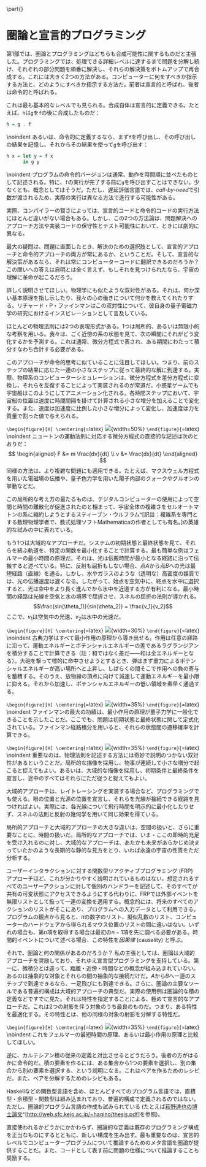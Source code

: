 \part{}

# 圏論と宣言的プログラミング

第1部では、圏論とプログラミングはどちらも合成可能性に関するものだと主張した。プログラミングでは、処理できる詳細レベルに達するまで問題を分解し続け、それぞれの部分問題を順番に解決し、それらの解決策をボトムアップで再合成する。これには大きく2つの方法がある。コンピューターに何をすべきか指示する方法と、どのようにすべきか指示する方法だ。前者は宣言的と呼ばれ、後者は命令的と呼ばれる。

これは最も基本的なレベルでも見られる。合成自体は宣言的に定義できる。たとえば、`h`は`g`を`f`の後に合成したものだ：

```haskell
h = g . f
```

\noindent
あるいは、命令的に定義するなら、まず`f`を呼び出し、その呼び出しの結果を記憶し、それからその結果を使って`g`を呼び出す：

```haskell
h x = let y = f x
      in g y
```

\noindent
プログラムの命令的バージョンは通常、動作を時間順に並べたものとして記述される。特に、`f`の実行が完了する前に`g`を呼び出すことはできない。少なくとも、概念としてはそうだ。ただし、遅延評価言語では、*call-by-need*で引数が渡されるため、実際の実行は異なる方法で進行する可能性がある。

実際、コンパイラーの賢さによっては、宣言的コードと命令的コードの実行方法にほとんど違いがない場合もある。しかし、この2つの方法論は、問題解決へのアプローチ方法や実装コードの保守性とテスト可能性において、ときには劇的に異なる。

最大の疑問は、問題に直面したとき、解決のための選択肢として、宣言的アプローチと命令的アプローチの両方が常にあるか、ということだ。そして、宣言的な解決策があるなら、それは常にコンピューターコードに翻訳できるのだろうか？
この問いへの答えは自明とは全く言えず、もしそれを見つけられたなら、宇宙の理解に革命が起こるだろう。

詳しく説明させてほしい。物理学にも似たような双対性がある。それは、何か深い基本原理を指し示したり、我々の心の働きについて何かを教えてくれたりする。リチャード・P・ファインマンはこの双対性について、彼自身の量子電磁力学の研究におけるインスピレーションとして言及している。

ほとんどの物理法則には2つの表現形式がある。1つは局所的、あるいは無限小的な考察を用いる。我々は、ごく近傍の系の状態を見て、次の瞬間にそれがどう変化するかを予測する。これは通常、微分方程式で表され、ある期間にわたって積分すなわち合計する必要がある。

このアプローチが命令的思考に似ていることに注目してほしい。つまり、前のステップの結果に応じた一連の小さなステップに従って最終的な解に到達する。実際、物理系のコンピューターシミュレーションは、微分方程式を差分方程式に変換し、それらを反復することによって実装されるのが常道だ。小惑星ゲームでも宇宙船はこのようにしてアニメーション化される。各時間ステップにおいて、宇宙船の位置は速度に時間間隔を掛けて計算される小さな増分を加えることで変化する。また、速度は加速度に比例した小さな増分によって変化し、加速度は力を質量で割った値で与えられる。

`\begin{figure}[H] \centering`{=latex}
![](images/asteroids.png){width=50%}
`\end{figure}`{=latex}
\noindent
ニュートンの運動法則に対応する微分方程式の直接的な記述は次のとおりだ：
$$
\begin{aligned}
F &= m \frac{dv}{dt} \\
v &= \frac{dx}{dt}
\end{aligned}
$$
同様の方法は、より複雑な問題にも適用できる。たとえば、マクスウェル方程式を用いた電磁場の伝播や、量子色力学を用いた陽子内部のクォークやグルオンの挙動などだ。

この局所的な考え方の最たるものは、デジタルコンピューターの使用によって空間と時間の離散化が促進されたのと相まって、宇宙全体の複雑さをセルオートマトンの系に縮約しようとするスティーブン・ウルフラム^[訳註：複雑系を専門とする数理物理学者で、数式処理ソフトMathematicaの作者としても有名。]の英雄的な試みの中に表れている。

もう1つは大域的なアプローチだ。システムの初期状態と最終状態を見て、それらを結ぶ軌道を、特定の関数を最小化することで計算する。最も簡単な例はフェルマーの最小時間の原理だ。それは、光は伝搬時間が最小となる経路に沿って伝搬すると述べている。特に、反射も屈折もしない場合、点$A$から点$B$への光は最短経路（直線）を通る。しかし、水やガラスのような（透明な）高密度の媒質では、光の伝播速度は遅くなる。したがって、始点を空気中に、終点を水中に選択すると、光は空中をより長く進んでから水中を近道する方が有利になる。最小時間の経路は光線を空気と水の境界で屈折させ、スネルの屈折の法則が導かれる。
$$\frac{sin(\theta_1)}{sin(\theta_2)} = \frac{v_1}{v_2}$$
ここで、$v_1$は空気中の光速、$v_2$は水中の光速だ。

`\begin{figure}[H] \centering`{=latex}
![](images/snell.jpg){width=30%}
`\end{figure}`{=latex}
\noindent
古典力学はすべて最小作用の原理から導き出せる。作用は任意の経路に沿って、運動エネルギーとポテンシャルエネルギーの差であるラグランジアンを積分することで計算できる（註：和ではなく差だ――和は全エネルギーとなる）。大砲を撃って標的に命中させようとするとき、弾はまず重力によるポテンシャルエネルギーが高い場所へと上昇し、しばらくの間そこで作用への負の寄与を蓄積する。そのうえ、放物線の頂点に向けて減速して運動エネルギーを最小限に抑える。それから加速し、ポテンシャルエネルギーの低い領域を素早く通過する。

`\begin{figure}[H] \centering`{=latex}
![](images/mortar.jpg){width=35%}
`\end{figure}`{=latex}
\noindent
ファインマンの最大の功績は、最小作用の原理が量子力学に一般化できることを示したことだ。ここでも、問題は初期状態と最終状態に関して定式化されている。ファインマン経路積分を用いると、それらの状態間の遷移確率を計算できる。

`\begin{figure}[H] \centering`{=latex}
![](images/feynman.jpg){width=35%}
`\end{figure}`{=latex}
\noindent
重要なのは、物理法則を記述する方法には奇妙で説明のつかない双対性があるということだ。局所的な描像を採用し、物事が連続して小さな増分で起こると捉えてもよい。あるいは、大域的な描像を採用し、初期条件と最終条件を宣言し、途中のすべてはそれらにただ従うと捉えてもよい。

大域的アプローチは、レイトレーシングを実装する場合など、プログラミングでも使える。眼の位置と光源の位置を宣言し、それらを光線が接続できる経路を見つければよい。実際には、各光線について飛行時間を明示的に最小化したりせず、スネルの法則と反射の幾何学を用いて同じ効果を得ている。

局所的アプローチと大域的アプローチの大きな違いは、空間の扱いと、さらに重要なことに、時間の扱いだ。局所的なアプローチでは、いま・ここの即時的充足を受け入れるのに対し、大域的なアプローチは、あたかも未来があらかじめ決まっていたかのような長期的な静的な見方をとり、いわば永遠の宇宙の性質をただ分析する。

ユーザーインタラクションに対する関数型リアクティブプログラミング (FRP) アプローチほど、これが分かりやすく説明されているものはない。想定されるすべてのユーザーアクションに対して個別のハンドラーを記述して、そのすべてが共有の可変状態にアクセスできるようにする代わりに、FRPでは外部イベントを無限リストとして扱って一連の変換を適用する。概念的には、将来のすべてのアクションのリストがそこにあり、プログラムへの入力データとして利用できる。プログラムの観点から見ると、$\pi$の数字のリスト、擬似乱数のリスト、コンピューターのハードウェアから得られるマウス位置のリストの間に違いはない。いずれの場合も、第$n$項を取得する場合は最初の$n-1$項を先に調べる必要がある。時間的イベントについて述べる場合、この特性を*因果律* (causality) と呼ぶ。

それで、圏論と何の関係があるのだろうか？
私の主張としては、圏論は大域的アプローチを奨励しており、それゆえ宣言型プログラミングを支持している。第一に、微積分とは違って、距離・近傍・時間などの概念が組み込まれていない。あるのは抽象的な対象とそれらの間の抽象的な接続だけだ。$A$から$B$へ一連のステップで到達できるなら、一足飛びにも到達できる。さらに、圏論の主要なツールである普遍的構成は大域的アプローチの典型だ。実際の使用例は圏論的な積の定義などですでに見た。それは特性を指定することによる、極めて宣言的なアプローチだ。これは2つの射影を伴う対象のうち最良のものだ。つまり、ある特性を最適化する。その特性とは、他の同様の対象の射影を分解する特性だ。

`\begin{figure}[H] \centering`{=latex}
![](images/productranking.jpg){width=35%}
`\end{figure}`{=latex}
\noindent
これをフェルマーの最短時間の原理、あるいは最小作用の原理と比較してほしい。

逆に、カルテシアン積の従来の定義と対比させるとどうだろう。後者の方がはるかに命令的だ。積の要素を作るには、ある集合から1つの要素を選択し、別の集合から別の要素を選択する、という説明になる。これはペアを作るためのレシピだ。また、ペアを分解するためのレシピもある。

Haskellなどの関数型言語を含め、ほとんどすべてのプログラム言語では、直積型・余積型・関数型は組み込まれており、普遍的構成で定義されるのではない。ただし、圏論的プログラム言語の作成も試みられている (たとえば[萩野達也の博士論文](http://web.sfc.keio.ac.jp/~hagino/thesis.pdf)^[<http://web.sfc.keio.ac.jp/~hagino/thesis.pdf>]を参照)。

直接使われるかどうかにかかわらず、圏論的な定義は既存のプログラミング構成を正当なものにするとともに、新しい構成を生み出す。最も重要なのは、宣言的レベルでコンピュータープログラムについて推論するためのメタ言語を圏論が提供することだ。また、コードとして表す前に問題の仕様について推論することも奨励する。
